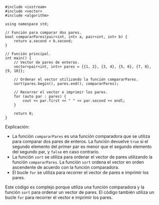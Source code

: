 ```
#include <iostream>
#include <vector>
#include <algorithm>

using namespace std;

// Función para comparar dos pares.
bool compararPares(pair<int, int> a, pair<int, int> b) {
    return a.second < b.second;
}

// Función principal.
int main() {
    // Vector de pares de enteros.
    vector<pair<int, int>> pares = {{1, 2}, {3, 4}, {5, 6}, {7, 8}, {9, 10}};

    // Ordenar el vector utilizando la función compararPares.
    sort(pares.begin(), pares.end(), compararPares);

    // Recorrer el vector e imprimir los pares.
    for (auto par : pares) {
        cout << par.first << " " << par.second << endl;
    }

    return 0;
}
```

Explicación:

* La función `compararPares` es una función comparadora que se utiliza para comparar dos pares de enteros. La función devuelve `true` si el segundo elemento del primer par es menor que el segundo elemento del segundo par, y `false` en caso contrario.
* La función `sort` se utiliza para ordenar el vector de pares utilizando la función `compararPares`. La función `sort` ordena el vector en orden ascendente de acuerdo con la función comparadora.
* El bucle `for` se utiliza para recorrer el vector de pares e imprimir los pares.

Este código es complejo porque utiliza una función comparadora y la función `sort` para ordenar un vector de pares. El código también utiliza un bucle `for` para recorrer el vector e imprimir los pares.